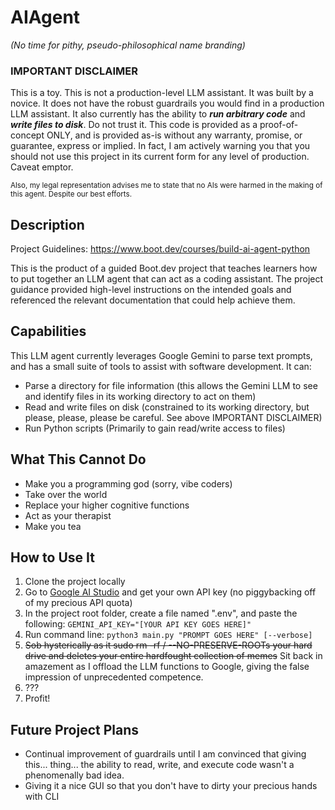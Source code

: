 # AIAgent
*(No time for pithy, pseudo-philosophical name branding)*

### IMPORTANT DISCLAIMER
This is a toy. This is not a production-level LLM assistant. It was built by a novice. It does not have the robust guardrails you would find in a production LLM assistant. It also currently has the ability to ***run arbitrary code*** and ***write files to disk***. 
Do not trust it. This code is provided as a proof-of-concept ONLY, and is provided as-is without any warranty, promise, or guarantee, express or implied. In fact, I am actively warning you that you should not use this project in its current form
for any level of production. Caveat emptor.

<sup>Also, my legal representation advises me to state that no AIs were harmed in the making of this agent. Despite our best efforts.</sup>

## Description
Project Guidelines: https://www.boot.dev/courses/build-ai-agent-python

This is the product of a guided Boot.dev project that teaches learners how to put together an LLM agent that can act as a coding assistant. The project guidance provided high-level instructions on the intended goals and referenced the relevant documentation that could help achieve them.

## Capabilities
This LLM agent currently leverages Google Gemini to parse text prompts, and has a small suite of tools to assist with software development. It can:
- Parse a directory for file information (this allows the Gemini LLM to see and identify files in its working directory to act on them)
- Read and write files on disk (constrained to its working directory, but please, please, please be careful. See above IMPORTANT DISCLAIMER)
- Run Python scripts (Primarily to gain read/write access to files)

## What This Cannot Do
- Make you a programming god (sorry, vibe coders)
- Take over the world
- Replace your higher cognitive functions
- Act as your therapist
- Make you tea

## How to Use It
1. Clone the project locally
2. Go to [Google AI Studio](https://aistudio.google.com/api-keys) and get your own API key (no piggybacking off of my precious API quota)
3. In the project root folder, create a file named ".env", and paste the following:
```GEMINI_API_KEY="[YOUR API KEY GOES HERE]" ```
4. Run command line:
```python3 main.py "PROMPT GOES HERE" [--verbose]```
5. ~~Sob hysterically as it sudo rm -rf / --NO-PRESERVE-ROOTs your hard drive and deletes your entire hardfought collection of memes~~ 
Sit back in amazement as I offload the LLM functions to Google, giving the false impression of unprecedented competence.
6. ???
7. Profit!

## Future Project Plans
- Continual improvement of guardrails until I am convinced that giving this... thing... the ability to read, write, and execute code wasn't a phenomenally bad idea.
- Giving it a nice GUI so that you don't have to dirty your precious hands with CLI



